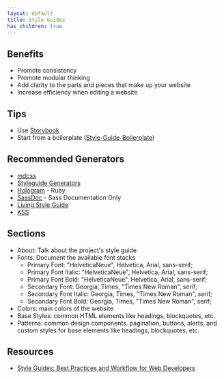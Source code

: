 ```yaml
---
layout: default
title: Style Guides
has_children: true
---
```


## Benefits

- Promote consistency
- Promote modular thinking
- Add clarity to the parts and pieces that make up your website
- Increase efficiency when editing a website

## Tips

- Use [Storybook](https://storybook.js.org/)
- Start from a boilerplate ([Style-Guide-Boilerplate](https://github.com/bjankord/Style-Guide-Boilerplate))

## Recommended Generators

- [mdcss](https://github.com/jonathantneal/mdcss)
- [Styleguide Generators](https://github.com/davidhund/styleguide-generators)
- [Hologram](http://trulia.github.io/hologram/) - Ruby
- [SassDoc](http://sassdoc.com/) - Sass Documentation Only
- [Living Style Guide](https://github.com/livingstyleguide/livingstyleguide#readme)
- [KSS](http://warpspire.com/kss/)

## Sections

- About: Talk about the project's style guide
- Fonts: Document the available font stacks
  - Primary Font: "HelveticaNeue", Helvetica, Arial, sans-serif;
  - Primary Font Italic: "HelveticaNeue", Helvetica, Arial, sans-serif;
  - Primary Font Bold: "HelveticaNeue", Helvetica, Arial, sans-serif;
  - Secondary Font: Georgia, Times, "Times New Roman", serif;
  - Secondary Font Italic: Georgia, Times, "Times New Roman", serif;
  - Secondary Font Bold: Georgia, Times, "Times New Roman", serif;
- Colors: main colors of the website
- Base Styles: common HTML elements like headings, blockquotes, etc.
- Patterns: common design components. pagination, buttons, alerts, and custom styles for base elements like headings, blockquotes, etc.

## Resources

- [Style Guides: Best Practices and Workflow for Web Developers](http://slides.com/tset/styleguides#/)
